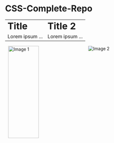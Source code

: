 # CSS-Complete-Repo

<table border="0">
 <tr>
    <td><b style="font-size:30px">Title</b></td>
    <td><b style="font-size:30px">Title 2</b></td>
 </tr>
 <tr>
    <td>Lorem ipsum ...</td>
    <td>Lorem ipsum ...</td>
 </tr>
</table>

<div style="display: flex; justify-content: space-between">
    <div style="flex: 1;margin: 0 10px">
        <img style="height:300px;width:100px" src="https://github.com/alpolcaymis/CSS-Complete-Repo/assets/71964088/63a295d9-0ab3-4916-92c6-b3f918284ad4" alt="Image 1">
    </div>
    <div style="flex: 1;margin: 0 10px">
        <img style="flex: 1;margin: 0 10px" src="https://github.com/alpolcaymis/CSS-Complete-Repo/assets/71964088/bccc76c7-350b-4b4e-8d97-388be6f52368" alt="Image 2">
    </div>
</div>

